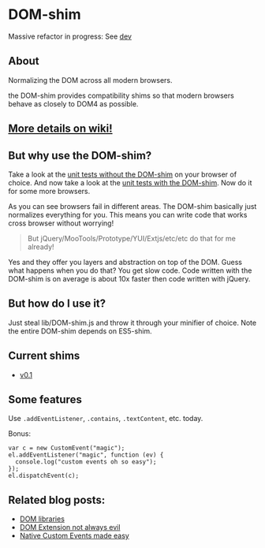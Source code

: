# DOM-shim

Massive refactor in progress: See [dev][40]

## About

Normalizing the DOM across all modern browsers.

the DOM-shim provides compatibility shims so that modern browsers behave as closely to DOM4 as possible.

## [More details on wiki!][29]

## But why use the DOM-shim?

Take a look at the [unit tests without the DOM-shim][2] on your browser of choice. And now take a look at the [unit tests with the DOM-shim][3]. Now do it for some more browsers. 

As you can see browsers fail in different areas. The DOM-shim basically just normalizes everything for you. This means you can write code that works cross browser without worrying!

> But jQuery/MooTools/Prototype/YUI/Extjs/etc/etc do that for me already!

Yes and they offer you layers and abstraction on top of the DOM. Guess what happens when you do that? You get slow code. Code written with the DOM-shim is on average is about 10x faster then code written with jQuery.

## But how do I use it?

Just steal lib/DOM-shim.js and throw it through your minifier of choice. Note the entire DOM-shim depends on ES5-shim.

## Current shims

 - [v0.1][1]

## Some features

Use `.addEventListener`, `.contains`, `.textContent`, etc. today.

Bonus:

    var c = new CustomEvent("magic");
    el.addEventListener("magic", function (ev) {
      console.log("custom events oh so easy");
    });
    el.dispatchEvent(c);

## Related blog posts:

 - [DOM libraries][30]
 - [DOM Extension not always evil][31]
 - [Native Custom Events made easy][32]

  [1]: https://github.com/Raynos/DOM-shim/wiki/v0.1
  [2]: http://raynos.github.com/DOM-shim/test/compliance.html
  [3]: http://raynos.github.com/DOM-shim/test/test.html

  [29]: https://github.com/Raynos/DOM-shim/wiki
  [30]: http://raynos.org/blog/10/DOM-Libraries
  [31]: http://raynos.org/blog/8/DOM-Extension-is-not-always-evil
  [32]: http://raynos.org/blog/11/Native-Custom-events-made-easy
  
  [40]: https://github.com/Raynos/DOM-shim/tree/dev